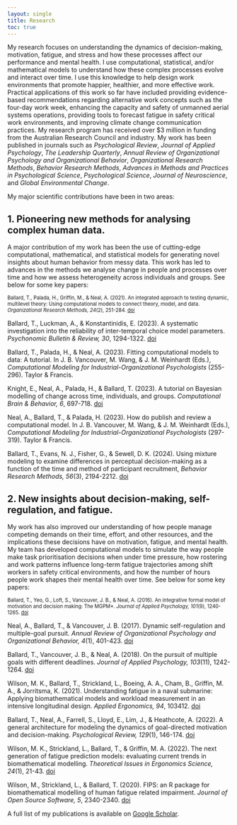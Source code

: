 ```yaml
---
layout: single
title: Research
toc: true
---
```


My research focuses on understanding the dynamics of decision-making, motivation, fatigue, and stress 
and how these processes affect our performance and mental health. I use computational, statistical, and/or mathematical 
models to understand how these complex processes evolve and interact over time. I use this knowledge 
to help design work environments that promote happier, healthier, and more effective work. Practical 
applications of this work so far have included providing evidence-based recommendations regarding 
alternative work concepts such as the four-day work week, enhancing the capacity and safety of unmanned 
aerial systems operations, providing tools to forecast fatigue in safety critical work environments, 
and improving climate change communication practices. My research program has received over $3 million 
in funding from the Australian Research Council and industry. My work has been published in journals 
such as _Psychological Review_, _Journal of Applied Psychology_, _The Leadership Quarterly_, _Annual Review of Organizational Psychology and Organizational Behavior_, 
_Organizational Research Methods_, _Behavior Research Methods_, _Advances in Methods and Practices in Psychological Science_,
_Psychological Science_, _Journal of Neuroscience_, and _Global Environmental Change_. 

My major scientific contributions have been in two areas:

## 1. Pioneering new methods for analysing complex human data.

A major contribution of my work has been the use of cutting-edge computational, mathematical, and statistical models for generating novel insights about human behavior
from messy data. This work has led to advances in the methods we analyse change in people and processes over time and how
we assess heterogeneity across individuals and groups. See below for some key papers:

<span style="font-size: 0.8em;">Ballard, T., Palada, H., Griffin, M., & Neal, A. (2021). An integrated approach to testing dynamic, multilevel theory: 
Using computational models to connect theory, model, and data. _Organizational Research Methods, 24_(2), 251-284. [doi](https://journals.sagepub.com/doi/full/10.1177/1094428119881209)

Ballard, T., Luckman, A., & Konstantinidis, E. (2023). A systematic investigation into the reliability of inter-temporal choice 
model parameters. _Psychonomic Bulletin & Review, 30_, 1294-1322. [doi](https://link.springer.com/article/10.3758/s13423-022-02241-7)

Ballard, T., Palada, H., & Neal, A. (2023). Fitting computational models to data: A tutorial. In J. B. Vancouver, M. Wang, & J. M. Weinhardt (Eds.), 
_Computational Modeling for Industrial-Organizational Psychologists_ (255-296). Taylor & Francis.

Knight, E., Neal, A., Palada, H., & Ballard, T. (2023). A tutorial on Bayesian modelling of change across time, individuals, and groups.
_Computational Brain & Behavior, 6_, 697-718. [doi](https://link.springer.com/article/10.1007/s42113-023-00173-6s)

Neal, A., Ballard, T., & Palada, H. (2023). How do publish and review a computational model. In J. B. Vancouver, M. Wang, & J. M. Weinhardt (Eds.), 
_Computational Modeling for Industrial-Organizational Psychologists_ (297-319). Taylor & Francis.

Ballard, T., Evans, N. J., Fisher, G., & Sewell, D. K. (2024). Using mixture modeling to examine differences in perceptual 
decision-making as a function of the time and method of participant recruitment, _Behavior Research Methods, 56_(3), 2194-2212. [doi](https://link.springer.com/article/10.3758/s13428-023-02142-0)</span>


## 2. New insights about decision-making, self-regulation, and fatigue.

My work has also improved our understanding of how people manage competing demands on their time, effort, and other resources, and the implications these decisions have 
on motivation, fatigue, and mental health. My team has developed computational models to simulate the way people
make task prioritisation decisions when under time pressure, how rostering and work patterns influence long-term
fatigue trajectories among shift workers in safety critical environments, and how the number of hours people work
shapes their mental health over time. See below for some key papers:

<span style="font-size: 0.8em;">Ballard, T., Yeo, G., Loft, S., Vancouver, J. B., & Neal, A. (2016). An integrative formal model of motivation and decision making: 
The MGPM*. _Journal of Applied Psychology, 101_(9), 1240-1265. [doi](https://psycnet.apa.org/buy/2016-28692-001)

Neal, A., Ballard, T., & Vancouver, J. B. (2017). Dynamic self-regulation and multiple-goal pursuit. _Annual Review of Organizational Psychology and Organizational Behavior, 4_(1),
401-423. [doi](https://www.annualreviews.org/content/journals/10.1146/annurev-orgpsych-032516-113156)

Ballard, T., Vancouver, J. B., & Neal, A. (2018). On the pursuit of multiple goals with different deadlines. _Journal of Applied Psychology, 103_(11), 
1242-1264. [doi](https://doi.org/10.1037/apl0000304)

Wilson, M. K., Ballard, T., Strickland, L., Boeing, A. A., Cham, B., Griffin, M. A., & Jorritsma, K. (2021). Understanding fatigue in a naval submarine: Applying biomathematical models 
and workload measurement in an intensive longitudinal design. _Applied Ergonomics, 94_, 103412. [doi](https://doi.org/10.1016/j.apergo.2021.103412)

Ballard, T., Neal, A., Farrell, S., Lloyd, E., Lim, J., & Heathcote, A. (2022). A general architecture for modeling the dynamics of goal-directed motivation and decision-making. 
_Psychological Review, 129_(1), 146-174. [doi](https://psycnet.apa.org/buy/2021-86665-001)

Wilson, M. K., Strickland, L., Ballard, T., & Griffin, M. A. (2022). The next generation of fatigue prediction models: 
evaluating current trends in biomathematical modelling. _Theoretical Issues in Ergonomics Science, 24_(1), 21-43. [doi](https://doi.org/10.1080/1463922X.2022.2144962)

Wilson, M., Strickland, L., & Ballard, T. (2020). FIPS: an R package for biomathematical modelling of human fatigue related impairment. 
_Journal of Open Source Software, 5_, 2340-2340. [doi](https://doi.org/10.21105/joss.02340)</span>


A full list of my publications is available on [Google Scholar](https://scholar.google.com.au/citations?user=czmZu04AAAAJ&hl=en).
